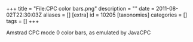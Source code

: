 +++
title = "File:CPC color bars.png"
description = ""
date = 2011-08-02T22:30:03Z
aliases = []
[extra]
id = 10205
[taxonomies]
categories = []
tags = []
+++

Amstrad CPC mode 0 color bars, as emulated by JavaCPC
